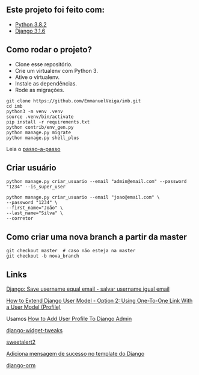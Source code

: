 ## Este projeto foi feito com:

* [Python 3.8.2](https://www.python.org/)
* [Django 3.1.6](https://www.djangoproject.com/)

## Como rodar o projeto?

* Clone esse repositório.
* Crie um virtualenv com Python 3.
* Ative o virtualenv.
* Instale as dependências.
* Rode as migrações.

```
git clone https://github.com/EmmanuelVeiga/imb.git
cd imb
python3 -m venv .venv
source .venv/bin/activate
pip install -r requirements.txt
python contrib/env_gen.py
python manage.py migrate
python manage.py shell_plus
```

Leia o [passo-a-passo](passo.md)

## Criar usuário

```
python manage.py criar_usuario --email "admin@email.com" --password "1234" --is_super_user

python manage.py criar_usuario --email "joao@email.com" \
--password "1234" \
--first_name="João" \
--last_name="Silva" \
--corretor
```

## Como criar uma nova branch a partir da master

```
git checkout master  # caso não esteja na master
git checkout -b nova_branch
```


## Links

[Django: Save username equal email - salvar username igual email](https://gist.github.com/rg3915/0b97308cf0123ac73b58a8bd1b584c59)

[How to Extend Django User Model - Option 2: Using One-To-One Link With a User Model (Profile)](https://simpleisbetterthancomplex.com/tutorial/2016/07/22/how-to-extend-django-user-model.html)

Usamos [How to Add User Profile To Django Admin](https://simpleisbetterthancomplex.com/tutorial/2016/11/23/how-to-add-user-profile-to-django-admin.html)

[django-widget-tweaks](https://pypi.org/project/django-widget-tweaks/)

[sweetalert2](https://sweetalert2.github.io/)

[Adiciona mensagem de sucesso no template do Django](https://gist.github.com/rg3915/407577c42bcee93dd8d58a64bd2ba3b0)

[django-orm](https://github.com/rg3915/django-orm)
